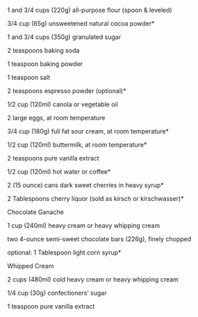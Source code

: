 1 and 3/4 cups (220g) all-purpose flour (spoon & leveled)

3/4 cup (65g) unsweetened natural cocoa powder*

1 and 3/4 cups (350g) granulated sugar

2 teaspoons baking soda

1 teaspoon baking powder

1 teaspoon salt

2 teaspoons espresso powder (optional)*

1/2 cup (120ml) canola or vegetable oil

2 large eggs, at room temperature

3/4 cup (180g) full fat sour cream, at room temperature*

1/2 cup (120ml) buttermilk, at room temperature*

2 teaspoons pure vanilla extract

1/2 cup (120ml) hot water or coffee*

2 (15 ounce) cans dark sweet cherries in heavy syrup*

2 Tablespoons cherry liquor (sold as kirsch or kirschwasser)*

Chocolate Ganache

1 cup (240ml) heavy cream or heavy whipping cream

two 4-ounce semi-sweet chocolate bars (226g), finely chopped

optional: 1 Tablespoon light corn syrup*

Whipped Cream

2 cups (480ml) cold heavy cream or heavy whipping cream

1/4 cup (30g) confectioners’ sugar

1 teaspoon pure vanilla extract